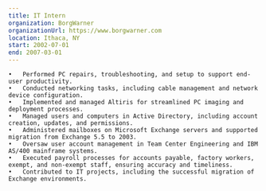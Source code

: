 ```yaml
---
title: IT Intern
organization: BorgWarner
organizationUrl: https://www.borgwarner.com
location: Ithaca, NY
start: 2002-07-01
end: 2007-03-01
---
```


    •	Performed PC repairs, troubleshooting, and setup to support end-user productivity.
    •	Conducted networking tasks, including cable management and network device configuration.
    •	Implemented and managed Altiris for streamlined PC imaging and deployment processes.
    •	Managed users and computers in Active Directory, including account creation, updates, and permissions.
    •	Administered mailboxes on Microsoft Exchange servers and supported migration from Exchange 5.5 to 2003.
    •	Oversaw user account management in Team Center Engineering and IBM AS/400 mainframe systems.
    •	Executed payroll processes for accounts payable, factory workers, exempt, and non-exempt staff, ensuring accuracy and timeliness.
    •	Contributed to IT projects, including the successful migration of Exchange environments.
